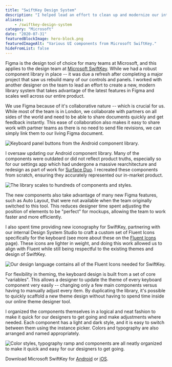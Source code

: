 ```yaml
---
title: "SwiftKey Design System"
description: "I helped lead an effort to clean up and modernize our internal Figma design systems."
aliases:
    - /swiftkey-design-system
category: "Microsoft"
date: "2020-07-31"
featuredBlockImage: hero-block.png
featuredImageAlt: "Various UI components from Microsoft SwiftKey."
hideFromList: false
---
```


Figma is the design tool of choice for many teams at Microsoft, and this applies to the design team at [Microsoft SwiftKey](https://www.microsoft.com/swiftkey). While we had a robust component library in place -- it was due a refresh after completing a major project that saw us rebuild many of our controls and panels. I worked with another designer on the team to lead an effort to create a new, modern library system that takes advantage of the latest features in Figma and scales well across our entire product.

We use Figma because of it's collaborative nature -- which is crucial for us. While most of the team is in London, we collaborate with partners on all sides of the world and need to be able to share documents quickly and get feedback instantly. This ease of collaboration also makes it easy to share work with partner teams as there is no need to send file revisions, we can simply link them to our living Figma document.

![Keyboard panel buttons from the Android component library.](/images/swiftkey-design-system/buttons.png)

I oversaw updating our Android component library. Many of the components were outdated or did not reflect product truths, especially so for our settings app which had undergone a massive rearchitecture and redesign as part of work for [Surface Duo](/work/surface-duo). I recreated these components from scratch, ensuring they accurately represented our in-market product.

![The library scales to hundreds of components and styles.](/images/swiftkey-design-system/all-components.png)

The new components also take advantage of many new Figma features, such as Auto Layout, that were not available when the team originally switched to this tool. This reduces designer time spent adjusting the position of elements to be "perfect" for mockups, allowing the team to work faster and more efficiently.

I also spent time providing new iconography for SwiftKey, partnering with our internal Design System Studio to craft a custom set of Fluent Icons specifically for the keyboard (see more about these on the [Fluent Icons](/work/fluent-icons/) page). These icons are lighter in weight, and doing this work allowed us to align with Fluent while still being respectful to the existing themes and design of SwiftKey.

![Our design language contains all of the Fluent Icons needed for SwiftKey.](/images/swiftkey-design-system/icons.png)

For flexibility in theming, the keyboard design is built from a set of core "variables". This allows a designer to update the theme of every keyboard component very easily -- changing only a few main components versus having to manually adjust every item. By duplicating the library, it's possible to quickly scaffold a new theme design without having to spend time inside our online theme designer tool.

I organized the components themselves in a logical and neat fashion to make it quick for our designers to get going and make adjustments where needed. Each component has a light and dark style, and it is easy to switch between them using the instance picker. Colors and typography are also arranged and named appropriately.

![Color styles, typography ramp and components are all neatly organized to make it quick and easy for our designers to get going.](/images/swiftkey-design-system/overrides.png)

Download Microsoft SwiftKey for [Android](https://play.google.com/store/apps/details?id=com.touchtype.swiftkey&hl=en_US) or [iOS](https://apps.apple.com/us/app/swiftkey-keyboard/id911813648).
